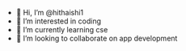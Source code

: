 - 👋 Hi, I’m @hithaishi1
- 👀 I’m interested in coding
- 🌱 I’m currently learning cse
- 💞️ I’m looking to collaborate on app development

<!---
hithaishi1/hithaishi1 is a ✨ special ✨ repository because its `README.md` (this file) appears on your GitHub profile.
You can click the Preview link to take a look at your changes.
--->
